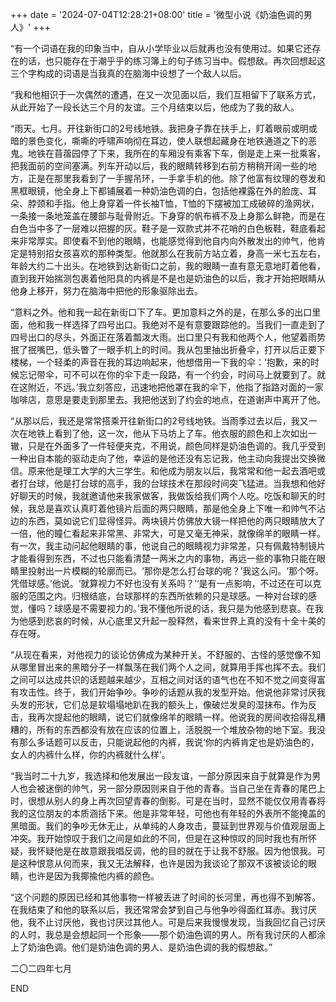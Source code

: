 +++
date = '2024-07-04T12:28:21+08:00'
title = '微型小说《奶油色调的男人》'
+++

“有一个词语在我的印象当中，自从小学毕业以后就再也没有使用过。如果它还存在的话，也只能存在于潮乎乎的练习簿上的句子练习当中。假想敌。再次回想起这三个字构成的词语是当我真的在脑海中设想了一个敌人以后。

“我和他相识于一次偶然的遭遇，在又一次见面以后，我们互相留下了联系方式，从此开始了一段长达三个月的友谊。三个月结束以后，他成为了我的敌人。

“雨天。七月。开往新街口的2号线地铁。我把身子靠在扶手上，盯着眼前或明或暗的景色变化，嘶嘶的呼啸声响彻在耳边，使人联想起藏身在地铁通道之下的恶鬼。地铁在苜蓿园停了下来，我所在的车厢没有乘客下车，倒是走上来一批乘客，把我面前的空间塞满。列车开动以后，我的眼睛转移到右前方稍稍开阔一些的地方，正是在那里我看到了一手握吊环，一手拿手机的他。除了他富有纹理的卷发和黑框眼镜，他全身上下都铺展着一种奶油色调的白，包括他裸露在外的脸庞、耳朵、脖颈和手指。他上身穿着一件长袖T恤，T恤的下摆被加工成破碎的渔网状，一条接一条地笼盖在腰部与耻骨附近。下身穿的帆布裤不及上身那么鲜艳，而是在白色当中多了一层难以把握的灰。鞋子是一双款式并不花哨的白色板鞋，鞋底看起来非常厚实。即使看不到他的眼睛，也能感觉得到他自内向外散发出的帅气，他肯定是特别招女孩喜欢的那种类型。他就那么在我前方站立着，身高一米七五左右，年龄大约二十出头。在地铁到达新街口之前，我的眼睛一直有意无意地盯着他看，直到我开始揣测包裹着他阳具的内裤是不是也是奶油色的以后，我才开始把眼睛从他身上移开，努力在脑海中把他的形象驱除出去。

“意料之外。他和我一起在新街口下了车。更加意料之外的是，在那么多的出口里面，他和我一样选择了四号出口。我绝对不是有意要跟踪他的。当我们一直走到了四号出口的尽头，外面正在落着瓢泼大雨。出口里只有我和他两个人，他望着雨势抿了抿嘴巴，低头瞥了一眼手机上的时间。我从包里抽出折叠伞，打开以后正要下楼梯，一个轻柔的声音在我的耳边响起来，他想借用一下我的伞：‘抱歉，来的时候忘记带伞，可不可以在你的伞下走一段路，有一个约会，时间马上就要到了。就在这附近，不远。’我立刻答应，迅速地把他罩在我的伞下，他指了指路对面的一家咖啡店，意思是要走到那里去。我把他送到了约会的地点，在道谢声中离开了他。

“从那以后，我还是常常搭乘开往新街口的2号线地铁。当雨季过去以后，我又一次在地铁上看到了他，这一次，他从下马坊上了车。他衣服的颜色和上次如出一辙，只是在外面多了一件轻便夹克，不用说，颜色同样是奶油色调的。我几乎受到一种出自本能的驱动走向了他，幸运的是他还没有忘记我，他主动向我提出交换微信。原来他是理工大学的大三学生。和他成为朋友以后，我常常和他一起去酒吧或者打台球，他是打台球的高手，我的台球技术在那段时间突飞猛进。当我想和他好好聊天的时候，我就邀请他来我家做客，我做饭给我们两个人吃。吃饭和聊天的时候，我总是喜欢认真盯着他镜片后面的两只眼睛，那是他全身上下唯一和帅气不沾边的东西，莫如说它们显得怪异。两块镜片仿佛放大镜一样把他的两只眼睛放大了一倍，他的瞳仁看起来非常黑、非常大，可是又毫无神采，就像绵羊的眼睛一样。有一次，我主动问起他眼睛的事，他说自己的眼睛视力非常差，只有佩戴特制镜片才能看得到东西，不过也只能看清楚一两米之内的事物，再远一些的事物只能在眼睛里投射出一片模糊的轮廓而已。‘那你是怎么打台球的呢？’我这么问。‘那个呀。凭借球感。’他说。‘就算视力不好也没有关系吗？’‘是有一点影响，不过还在可以克服的范围之内。归根结底，台球那样的东西所依赖的只是球感。一种对台球的感觉，懂吗？球感是不需要视力的。’我不懂他所说的话，我只是为他感到悲哀。在我为他感到悲哀的时候，从心底里又升起一股释然，看来世界上真的没有十全十美的存在呀。

“从现在看来，对他视力的谈论仿佛成为某种开关。不舒服的、古怪的感觉像不知从哪里冒出来的黑暗分子一样飘荡在我们两个人之间，就算用手挥也挥不去。我们之间可以达成共识的话题越来越少，互相之间对话的语气也在不知不觉之间变得富有攻击性。终于，我们开始争吵。争吵的话题从我的发型开始。他说他非常讨厌我头发的形状，它们总是软塌塌地趴在我的额头上，像破烂发臭的湿抹布。作为反击，我再次提起他的眼睛，说它们就像绵羊的眼睛一样。他说我的房间收拾得乱糟糟的，所有的东西都没有放在应该的位置上，活脱脱一个堆放杂物的地下室。我没有那么多话题可以反击，只能说起他的内裤，我说‘你的内裤肯定也是奶油色的，女人的内裤什么样，你的内裤就什么样’。

“我当时二十九岁，我选择和他发展出一段友谊，一部分原因来自于就算是作为男人也会被迷倒的帅气，另一部分原因则来自于他的青春。当自己坐在青春的尾巴上时，很想从别人的身上再次回望青春的倒影。可是在当时，显然不能仅仅用青春将我的这位朋友的本质涵括下来。他是非常年轻，可他也有年轻的外表所不能掩盖的黑暗面。我们的争吵无休无止，从单纯的人身攻击，蔓延到世界观与价值观层面上冲突。我开始惊叹于我们之间是如此的不同，但是在这种惊叹的同时我也有所怀疑，我怀疑他是在故意跟我唱反调，他的目的就在于让我不舒服。因为他恨我。可是这种恨意从何而来，我又无法解释，也许是因为我谈论了那双不该被谈论的眼睛，也许是因为我揶揄他内裤的颜色。

“这个问题的原因已经和其他事物一样被丢进了时间的长河里，再也得不到解答。在我结束了和他的联系以后，我还常常会梦到自己与他争吵得面红耳赤。我讨厌他，我不止讨厌他，我也讨厌过其他人。可是后来我慢慢发现，当我回忆自己讨厌的人时，我总是会想起同一个形象——那个奶油色调的男人。所有我讨厌的人都涂上了奶油色调。他们是奶油色调的男人、是奶油色调的我的假想敌。”

二〇二四年七月

END



